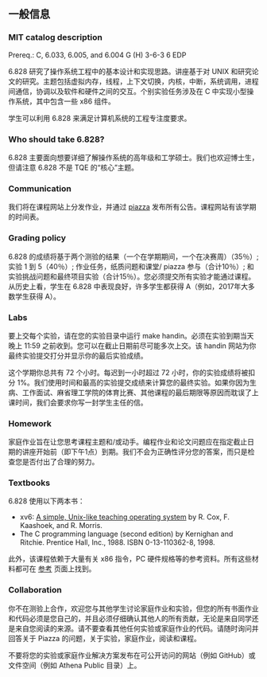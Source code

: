 ## 一般信息

### MIT catalog description
Prereq.: C, 6.033, 6.005, and 6.004
G (H)
3-6-3
6 EDP

6.828 研究了操作系统工程中的基本设计和实现思路。讲座基于对 UNIX 和研究论文的研究。主题包括虚拟内存，线程，上下文切换，内核，中断，系统调用，进程间通信，协调以及软件和硬件之间的交互。个别实验任务涉及在 C 中实现小型操作系统，其中包含一些 x86 组件。

学生可以利用 6.828 来满足计算机系统的工程专注度要求。


### Who should take 6.828?
6.828 主要面向想要详细了解操作系统的高年级和工学硕士。我们也欢迎博士生，但请注意 6.828 不是 TQE 的“核心”主题。


### Communication
我们将在课程网站上分发作业，并通过 [piazza](https://piazza.com/mit/fall2018/6828) 发布所有公告。课程网站有该学期的时间表。


### Grading policy
6.828 的成绩将基于两个测验的结果（一个在学期期间，一个在决赛周）（35％）; 实验 1 到 5（40％）; 作业任务，纸质问题和课堂/ piazza 参与（合计10％）; 和实验挑战问题和最终项目实验（合计15％）。您必须提交所有实验才能通过课程。从历史上看，学生在 6.828 中表现良好，许多学生都获得 A（例如，2017年大多数学生获得 A）。


### Labs
要上交每个实验，请在您的实验目录中运行 make handin。必须在实验到期当天晚上 11:59 之前收到。您可以在截止日期前尽可能多次上交。该 handin 网站为你最终实验提交打分并显示你的最后实验成绩。

这个学期你总共有 72 个小时。每迟到一小时超过 72 小时，你的实验成绩将被扣分 1%。我们使用时间和最高的实验提交成绩来计算您的最终实验。如果你因为生病、工作面试、麻省理工学院的体育比赛、其他课程的最后期限等原因而耽误了上课时间，我们会要求你写一封学生主任的信。

### Homework
家庭作业旨在让您思考课程主题和/或动手。编程作业和论文问题应在指定截止日期的讲座开始前（即下午1点）到期。我们不会为正确性评分您的答案，而只是检查您是否付出了合理的努力。

### Textbooks

6.828 使用以下两本书：

* xv6: [A simple, Unix-like teaching operating system](https://pdos.csail.mit.edu/6.828/2018/xv6/book-rev10.pdf) by R. Cox, F. Kaashoek, and R. Morris.
* The C programming language (second edition) by Kernighan and Ritchie. Prentice Hall, Inc., 1988. ISBN 0-13-110362-8, 1998.

此外，该课程依赖于大量有关 x86 指令，PC 硬件规格等的参考资料。所有这些材料都可在 [参考](../References.md) 页面上找到。


### Collaboration
你不在测验上合作，欢迎您与其他学生讨论家庭作业和实验，但您的所有书面作业和代码必须是您自己的，并且必须仔细确认其他人的所有贡献，无论是来自同学还是来自您阅读的来源。请不要查看其他任何实验或家庭作业的代码。请随时询问并回答关于 Piazza 的问题，关于实验，家庭作业，阅读和课程。

不要将您的实验或家庭作业解决方案发布在可公开访问的网站（例如 GitHub）或文件空间（例如 Athena Public 目录）上。



